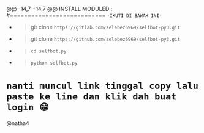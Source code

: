@@ -14,7 +14,7 @@ INSTALL MODULED :
#===========================
`-IKUTI DI BAWAH INI-`

- > git clone `https://gitlab.com/zelebez6969/selfbot-py3.git`
- > git clone `https://github.com/zelebez6969/selfbot-py3.git`
- > `cd selfbot.py`
- > `python selfbot.py`

`nanti muncul link tinggal copy lalu paste ke line dan klik dah buat login 😁`
============================
@natha4
